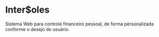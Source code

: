 # Inter$oles
Sistema Web para controle financeiro pessoal, de forma personalizada conforme o desejo do usuário.
